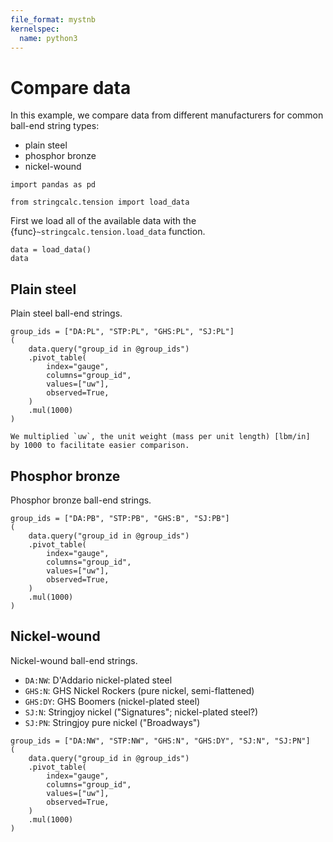 ```yaml
---
file_format: mystnb
kernelspec:
  name: python3
---
```


# Compare data

In this example, we compare data from different manufacturers
for common ball-end string types:

- plain steel
- phosphor bronze
- nickel-wound

```{code-cell} ipython3
import pandas as pd

from stringcalc.tension import load_data
```

First we load all of the available data with the {func}`~stringcalc.tension.load_data` function.

```{code-cell} ipython3
data = load_data()
data
```

## Plain steel

Plain steel ball-end strings.

```{code-cell} ipython3
group_ids = ["DA:PL", "STP:PL", "GHS:PL", "SJ:PL"]
(
    data.query("group_id in @group_ids")
    .pivot_table(
        index="gauge",
        columns="group_id",
        values=["uw"],
        observed=True,
    )
    .mul(1000)
)
```

```{note}
We multiplied `uw`, the unit weight (mass per unit length) [lbm/in]
by 1000 to facilitate easier comparison.
```

## Phosphor bronze

Phosphor bronze ball-end strings.

```{code-cell} ipython3
group_ids = ["DA:PB", "STP:PB", "GHS:B", "SJ:PB"]
(
    data.query("group_id in @group_ids")
    .pivot_table(
        index="gauge",
        columns="group_id",
        values=["uw"],
        observed=True,
    )
    .mul(1000)
)
```

## Nickel-wound

Nickel-wound ball-end strings.

- `DA:NW`: D'Addario nickel-plated steel
- `GHS:N`: GHS Nickel Rockers (pure nickel, semi-flattened)
- `GHS:DY`: GHS Boomers (nickel-plated steel)
- `SJ:N`: Stringjoy nickel ("Signatures"; nickel-plated steel?)
- `SJ:PN`: Stringjoy pure nickel ("Broadways")

```{code-cell} ipython3
group_ids = ["DA:NW", "STP:NW", "GHS:N", "GHS:DY", "SJ:N", "SJ:PN"]
(
    data.query("group_id in @group_ids")
    .pivot_table(
        index="gauge",
        columns="group_id",
        values=["uw"],
        observed=True,
    )
    .mul(1000)
)
```
